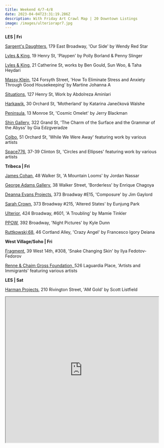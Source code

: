```yaml
---
title: Weekend 4/7-4/8
date: 2023-04-04T23:31:19.286Z
description: With Friday Art Crawl Map | 20 Downtown Listings
image: /images/ulteriorapr7.jpg
---
```

**L﻿ES | Fri**

[Sargent's Daughters](https://www.sargentsdaughters.com/exhibitions), 179 East Broadway, 'Our Side' by Wendy Red Star

[Lyles & King](https://lylesandking.com/future), 19 Henry St, 'Playpen' by Polly Borland & Penny Slinger

[Lyles & King](https://lylesandking.com/future), 21 Catherine St, works by Ben Gould, Sun Woo, & Taha Heydari

[Massy Klein](https://www.masseyklein.com/exhibitions/63-martine-johanna-how-to-eliminate-stress-and-anxiety/), 124 Forsyth Street, 'How To Eliminate Stress and Anxiety Through Good Housekeeping' by Martine Johanna A

[Situations](https://www.situations.us/), 127 Henry St, Work by Abdolreza Aminlari 

[Harkawik](https://www.harkawik.com/janeckova-motherland), 30 Orchard St, 'Motherland' by Katarina Janečková Walshe

[Peninsula](https://www.peninsulaartspace.com/upcoming), 13 Monroe St, 'Cosmic Omelet' by Jerry Blackman

[Shin Gallery](http://shin-gallery.com/Exhibition/?view_fg=U&site_gb=1), 322 Grand St, 'The Charm of the Surface and the Grammar of the Abyss' by Gia Edzgveradze

[Colbo](instagram.com/colbo.nyc), 51 Orchard St, 'While We Were Away' featuring work by various artists

[Space776](https://www.space776.com/circlesandellipses), 37-39 Clinton St, 'Circles and Ellipses' featuring work by various artists

**T﻿ribeca | Fri**

[James Cohan](https://www.jamescohan.com/exhibitions/jordan-nassar3), 48 Walker St, 'A Mountain Looms' by Jordan Nassar

[George Adams Gallery](https://www.georgeadamsgallery.com/exhibitions/enrique-chagoya), 38 Walker Street, 'Borderless' by Enrique Chagoya

[Deanna Evans Projects](https://www.deannaevansprojects.com/jim-gaylord-composure), 373 Broadway #E15, 'Composure' by Jim Gaylord

[Sarah Crown](https://www.sarahcrown.com/projects-fairs/david-syre-the-black-drawings-s8ffx), 373 Broadway #215, 'Altered States' by Eunjung Park

[Ulterior](http://www.ulteriorgallery.com/mamie-tinkler_a-troubling), 424 Broadway, #601, 'A Troubling' by Mamie Tinkler

[PPOW](https://www.ppowgallery.com/exhibitions/kyle-dunn2#tab:thumbnails), 392 Broadway, 'Night Pictures' by Kyle Dunn

[Ruttkowski;68](https://www.ruttkowski68.com/exhibition/crazy-angel/), 46 Cortland Alley, 'Crazy Angel' by Francesco Igory Deiana

**West Village/Soho | Fri**

[Fragment](https://fragment.gallery/), 39 West 14th, #308, 'Snake Changing Skin' by Ilya Fedotov-Fedorov

[Renne & Chaim Gross Foundation, ](https://www.rcgrossfoundation.org/exhibitions/artists-and-immigrants)526 Laguardia Place, 'Artists and Immigrants' featuring various artists

**L﻿ES | Sat**

[Harman Projects](https://www.harmanprojects.com/exhibitions/14/overview/), 210 Rivington Street, 'AM Gold' by Scott Listfield

<iframe src="https://www.google.com/maps/d/u/3/embed?mid=1LWgNlTMJ0U1gwy7DUknYcJIszmSPnFM&ehbc=2E312F" width="100%" height="480"></iframe>